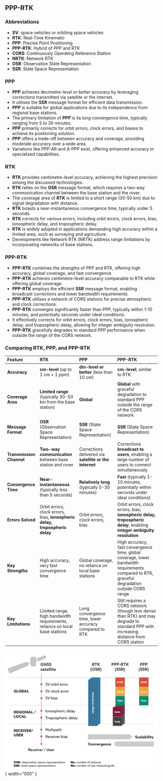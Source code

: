 ## PPP-RTK

### Abbreviations
- **SV**: space vehicles or orbiting space vehicles
- **RTK**: Real-Time Kinematic
- **PPP**: Precise Point Positioning
- **PPP-RTK**: Hybrid of PPP and RTK
- **CORS**: Continuously Operating Reference Station
- **NRTK**: Network RTK
- **OSR**: Observation State Representation
- **SSR**: State Space Representation

### PPP

*   **PPP** achieves decimetre-level or better accuracy by leveraging corrections transmitted via satellite or the internet.
*   It utilises the **SSR** message format for efficient data transmission.
*   **PPP** is suitable for global applications due to its independence from regional base stations.
*   The primary limitation of **PPP** is its long convergence time, typically ranging from 5 to 30 minutes.
*   **PPP** primarily corrects for orbit errors, clock errors, and biases to achieve its positioning solution.
*   **PPP** offers a trade-off between accuracy and coverage, providing moderate accuracy over a wide area.
*   Variations like PPP-AR and A-PPP exist, offering enhanced accuracy or specialized capabilities.

### RTK

*   **RTK** provides centimetre-level accuracy, achieving the highest precision among the discussed technologies.
*   **RTK** relies on the **OSR** message format, which requires a two-way communication channel between the base station and the rover.
*   The coverage area of **RTK** is limited to a short range (30-50 km) due to signal degradation with distance.
*   **RTK** boasts a near-instantaneous convergence time, typically under 5 seconds.
*   **RTK** corrects for various errors, including orbit errors, clock errors, bias, ionospheric delay, and tropospheric delay.
*   **RTK** is widely adopted in applications demanding high accuracy within a limited area, such as surveying and agriculture.
*   Developments like Network RTK (NRTK) address range limitations by incorporating networks of base stations.

### PPP-RTK

*   **PPP-RTK** combines the strengths of PPP and RTK, offering high accuracy, global coverage, and fast convergence.
*   **PPP-RTK** achieves centimetre-level accuracy comparable to RTK while offering global coverage.
*   **PPP-RTK** employs the efficient **SSR** message format, enabling broadcast corrections and lower bandwidth requirements.
*   **PPP-RTK** utilises a network of CORS stations for precise atmospheric and clock corrections.
*   **PPP-RTK** converges significantly faster than PPP, typically within 1-10 minutes, and potentially seconds under ideal conditions.
*   It effectively corrects for orbit errors, clock errors, bias, ionospheric delay, and tropospheric delay, allowing for integer ambiguity resolution.
*   **PPP-RTK** gracefully degrades to standard PPP performance when outside the range of the CORS network.

### Comparing RTK, PPP, and PPP-RTK

| Feature               | RTK                                                                       | PPP                                                                                       | PPP-RTK                                                                                                                              |
| :-------------------- | :-------------------------------------------------------------------------- | :------------------------------------------------------------------------------------------ | :------------------------------------------------------------------------------------------------------------------------------------- |
| **Accuracy**           | **cm-level** (up to 1 cm + 1 ppm)                                         | **dm-level or better** (less than 10 cm)                                                   | **cm-level**, similar to RTK                                                                                                          |
| **Coverage Area**      | **Limited range** (typically 30-50 km from the base station)                 | **Global**                                                                                   | **Global** with graceful degradation to standard PPP outside the range of the CORS network                                              |
| **Message Format**    | **OSR** (Observation Space Representation)                                   | **SSR** (State Space Representation)                                                        | **SSR** (State Space Representation)                                                                                                    |
| **Transmission Channel** | **Two-way communication** between base station and rover                      | Corrections delivered via **satellite or the internet**                                        | Corrections **broadcast to users**, enabling a large number of users to connect simultaneously                                           |
| **Convergence Time**   | **Near-instantaneous** (typically less than 5 seconds)                 | **Relatively long** (typically 5-30 minutes)                                         | **Fast** (typically 1-10 minutes, potentially within seconds under ideal conditions)                                             |
| **Errors Solved**      | Orbit errors, clock errors, bias, **ionospheric delay, tropospheric delay** | Orbit errors, clock errors, bias                                                     | Orbit errors, clock errors, bias, **ionospheric delay, tropospheric delay**, enabling **integer ambiguity resolution**           |
| **Key Strengths**       | High accuracy, very fast convergence time                                    | Global coverage, no reliance on local base stations                                            | High accuracy, fast convergence time, global coverage, lower bandwidth requirements compared to RTK, graceful degradation outside CORS range |
| **Key Limitations**     | Limited range, high bandwidth requirements, reliance on local base stations | Long convergence time, lower accuracy compared to RTK                            | Still requires a CORS network (though less dense than RTK) and may degrade to standard PPP with increasing distance from CORS station |

![difference in message format and resolved errors](../../../images/message-format.png){ width="500" }

